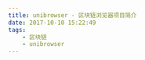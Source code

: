 ```yaml
---
title: unibrowser - 区块链浏览器项目简介
date: 2017-10-10 15:22:49
tags: 
    - 区块链 
    - unibrowser
---
```

